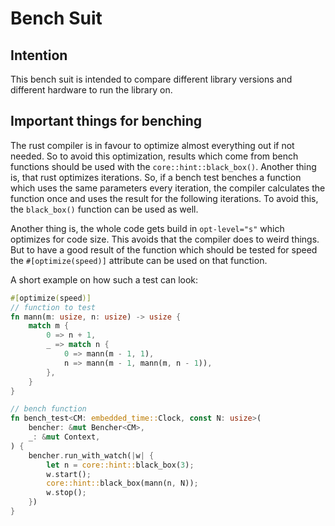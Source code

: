 # Bench Suit

## Intention

This bench suit is intended to compare different library versions and different hardware to run the library on.

## Important things for benching

The rust compiler is in favour to optimize almost everything out if not needed. So to avoid this optimization, results which come from bench functions should be used with the `core::hint::black_box()`. Another thing is, that rust optimizes iterations. So, if a bench test benches a function which uses the same parameters every iteration, the compiler calculates the function once and uses the result for the following iterations. To avoid this, the `black_box()` function can be used as well.

Another thing is, the whole code gets build in `opt-level="s"` which optimizes for code size. This avoids that the compiler does to weird things. But to have a good result of the function which should be tested for speed the `#[optimize(speed)]` attribute can be used on that function.

A short example on how such a test can look:

```Rust
#[optimize(speed)]
// function to test
fn mann(m: usize, n: usize) -> usize {
    match m {
        0 => n + 1,
        _ => match n {
            0 => mann(m - 1, 1),
            n => mann(m - 1, mann(m, n - 1)),
        },
    }
}
```

```Rust
// bench function
fn bench_test<CM: embedded_time::Clock, const N: usize>(
    bencher: &mut Bencher<CM>,
    _: &mut Context,
) {
    bencher.run_with_watch(|w| {
        let n = core::hint::black_box(3);
        w.start();
        core::hint::black_box(mann(n, N));
        w.stop();
    })
}
```